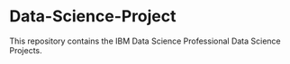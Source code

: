 # Data-Science-Project
This repository contains the IBM Data Science Professional Data Science Projects.
